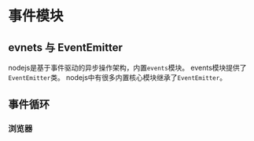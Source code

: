 # 事件模块

## evnets 与 EventEmitter

nodejs是基于事件驱动的异步操作架构，内置`events`模块。
events模块提供了`EventEmitter`类。
nodejs中有很多内置核心模块继承了`EventEmitter`。

## 事件循环

### 浏览器

